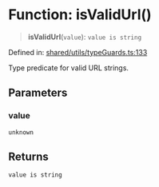 # Function: isValidUrl()

> **isValidUrl**(`value`): `value is string`

Defined in: [shared/utils/typeGuards.ts:133](https://github.com/Nick2bad4u/Uptime-Watcher/blob/3cce0c3b352c8390536ca3c7399ece50a05faf18/shared/utils/typeGuards.ts#L133)

Type predicate for valid URL strings.

## Parameters

### value

`unknown`

## Returns

`value is string`
